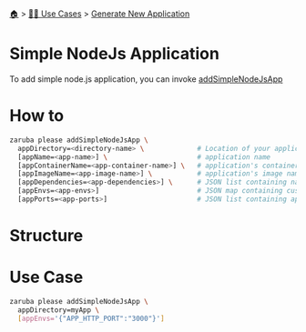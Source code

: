 <!--startTocHeader-->
[🏠](../../README.md) > [👷🏽 Use Cases](../README.md) > [Generate New Application](README.md)
# Simple NodeJs Application
<!--endTocHeader-->

To add simple node.js application, you can invoke [addSimpleNodeJsApp](../../core-tasks/addSimpleNodeJsApp)


# How to

```bash
zaruba please addSimpleNodeJsApp \
  appDirectory=<directory-name> \             # Location of your application. Must be provided
  [appName=<app-name>] \                      # application name
  [appContainerName=<app-container-name>] \   # application's container name
  [appImageName=<app-image-name>] \           # application's image name
  [appDependencies=<app-dependencies>] \      # JSON list containing names of other applications
  [appEnvs=<app-envs>]                        # JSON map containing custom environments
  [appPorts=<app-ports>]                      # JSON list containing application's ports
```

# Structure

# Use Case

```bash
zaruba please addSimpleNodeJsApp \
  appDirectory=myApp \
  [appEnvs='{"APP_HTTP_PORT":"3000"}']
```

<!--startTocSubTopic-->
<!--endTocSubTopic-->